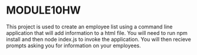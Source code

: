 # MODULE10HW
This project is used to create an employee list using a command line application that will add information to a html file. You will need to run npm install and then node index.js to invoke the application.
You will then recieve prompts asking you for information on your employees.
